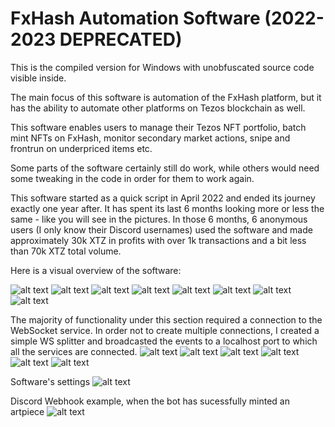 # FxHash Automation Software (2022-2023 DEPRECATED)
This is the compiled version for Windows with unobfuscated source code visible inside.

The main focus of this software is automation of the FxHash platform, but it has the ability to automate other platforms on Tezos blockchain as well.

This software enables users to manage their Tezos NFT portfolio, batch mint NFTs on FxHash, monitor secondary market actions, snipe and frontrun on underpriced items etc.

Some parts of the software certainly still do work, while others would need some tweaking in the code in order for them to work again.

This software started as a quick script in April 2022 and ended its journey exactly one year after. It has spent its last 6 months looking more or less the same - like you will see in the pictures. In those 6 months, 6 anonymous users (I only know their Discord usernames) used the software and made approximately 30k XTZ in profits with over 1k transactions and a bit less than 70k XTZ total volume.

Here is a visual overview of the software:

![alt text](GUI_images/menu.png)
![alt text](GUI_images/portfolio.png)
![alt text](GUI_images/listing.png)
![alt text](GUI_images/tasks.png)
![alt text](GUI_images/create_tasks.png)
![alt text](GUI_images/edit_tasks.png)
![alt text](GUI_images/wallets.png)
![alt text](GUI_images/create_wallets.png)

The majority of functionality under this section required a connection to the WebSocket service. In order not to create multiple connections, I created a simple WS splitter and broadcasted the events to a localhost port to which all the services are connected.
![alt text](GUI_images/other_functions.png)
![alt text](GUI_images/contract_info.png)
![alt text](GUI_images/listings_feed.png)
![alt text](GUI_images/sales_feed.png)
![alt text](GUI_images/block_stats.png)
![alt text](GUI_images/degen_feed.png)

Software's settings
![alt text](GUI_images/settings.png)

Discord Webhook example, when the bot has sucessfully minted an artpiece
![alt text](GUI_images/webhook.png)